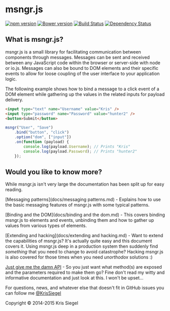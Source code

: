 # msngr.js
[![npm version](https://badge.fury.io/js/msngr.svg)](http://badge.fury.io/js/msngr) [![Bower version](https://badge.fury.io/bo/msngr.js.svg)](http://badge.fury.io/bo/msngr.js) [![Build Status](https://travis-ci.org/KrisSiegel/msngr.js.svg)](https://travis-ci.org/KrisSiegel/msngr.js/) [![Dependency Status](https://gemnasium.com/KrisSiegel/msngr.js.svg)](https://gemnasium.com/KrisSiegel/msngr.js)

## What is msngr.js?
msngr.js is a small library for facilitating communication between components through messages. Messages can be sent and received between any JavaScript code within the browser or server-side with node or io.js. Messages can also be bound to DOM elements and their specific events to allow for loose coupling of the user interface to your application logic.

The following example shows how to bind a message to a click event of a DOM element while gathering up the values in the related inputs for payload delivery.
```HTML
<input type="text" name="Username" value="Kris" />
<input type="password" name="Password" value="hunter2" />
<button>Submit</button>
```

```javascript
msngr("User", "Save")
    .bind("button", "click")
    .option("dom", ["input"])
    .on(function (payload) {
        console.log(payload.Username); // Prints "Kris"
        console.log(payload.Password); // Prints "hunter2"
    });
```

## Would you like to know more?
While msngr.js isn't very large the documentation has been split up for easy reading.

[Messaging patterns](docs/messaging patterns.md) - Explains how to use the basic messaging features of msngr.js with some typical patterns.

[Binding and the DOM](docs/binding and the dom.md) - This covers binding msngr.js to elements and events, unbinding them and how to gather up values from various types of elements.

[Extending and hacking](docs/extending and hacking.md) - Want to extend the capabilities of msngr.js? It's actually quite easy and this document covers it. Using msngr.js deep in a production system then suddenly find *something* that you need to change to avoid catastrophe? Hacking msngr.js is also covered for those times when you need *unorthodox* solutions :)

[Just give me the damn API](docs/api.md) - So you just want what method(s) are exposed and the parameters required to make them go? Fine don't read my witty and informative documentation and just look at this. I won't be upset...

For questions, news, and whatever else that doesn't fit in GitHub issues you can follow me [@KrisSiegel](https://twitter.com/KrisSiegel)

Copyright © 2014-2015 Kris Siegel
